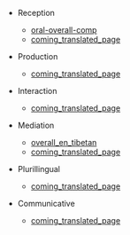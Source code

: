 - Reception
    - [oral-overall-comp](reception/oral-overall-comp_en_tibetan.md)
    - [coming_translated_page](/)

- Production
    - [coming_translated_page](/)        

- Interaction
    - [coming_translated_page](/) 

- Mediation
    - [overall_en_tibetan](/mediation/overall_en_tibetan.md)
    - [coming_translated_page](/)  

- Plurillingual
    - [coming_translated_page](/)  

- Communicative
    - [coming_translated_page](/)     
     
